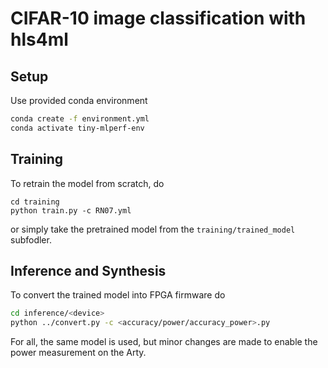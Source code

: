# CIFAR-10 image classification with hls4ml

## Setup

Use provided conda environment

```bash
conda create -f environment.yml
conda activate tiny-mlperf-env
```

## Training

To retrain the model from scratch, do
```
cd training
python train.py -c RN07.yml
```
or simply take the pretrained model from the `training/trained_model` subfodler.

## Inference and Synthesis

To convert the trained model into FPGA firmware do
```bash
cd inference/<device>
python ../convert.py -c <accuracy/power/accuracy_power>.py
```
For all, the same model is used, but minor changes are made to enable the power measurement on the Arty.